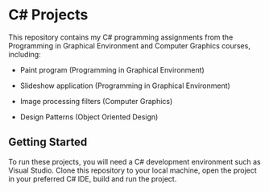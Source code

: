# C# Projects

This repository contains my C# programming assignments from the Programming in Graphical Environment and Computer Graphics courses, including:

- Paint program (Programming in Graphical Environment)
- Slideshow application (Programming in Graphical Environment)

- Image processing filters (Computer Graphics)

- Design Patterns (Object Oriented Design)

## Getting Started

To run these projects, you will need a C# development environment such as Visual Studio. Clone this repository to your local machine, open the project in your preferred C# IDE, build and run the project.

